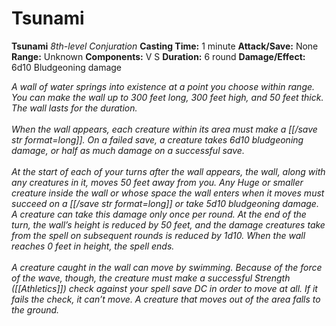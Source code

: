 # Tsunami

**Tsunami**
_8th-level Conjuration_
**Casting Time:** 1 minute
**Attack/Save:** None
**Range:** Unknown
**Components:** V S
**Duration:** 6 round
**Damage/Effect:** 6d10 Bludgeoning damage

*A wall of water springs into existence at a point you choose within range. You can make the wall up to 300 feet long, 300 feet high, and 50 feet thick. The wall lasts for the duration.<br /><br />When the wall appears, each creature within its area must make a [[/save str format=long]]. On a failed save, a creature takes 6d10 bludgeoning damage, or half as much damage on a successful save.<br /><br />At the start of each of your turns after the wall appears, the wall, along with any creatures in it, moves 50 feet away from you. Any Huge or smaller creature inside the wall or whose space the wall enters when it moves must succeed on a [[/save str format=long]] or take 5d10 bludgeoning damage. A creature can take this damage only once per round. At the end of the turn, the wall’s height is reduced by 50 feet, and the damage creatures take from the spell on subsequent rounds is reduced by 1d10. When the wall reaches 0 feet in height, the spell ends.<br /><br />A creature caught in the wall can move by swimming. Because of the force of the wave, though, the creature must make a successful Strength ([[Athletics]]) check against your spell save DC in order to move at all. If it fails the check, it can’t move. A creature that moves out of the area falls to the ground.*